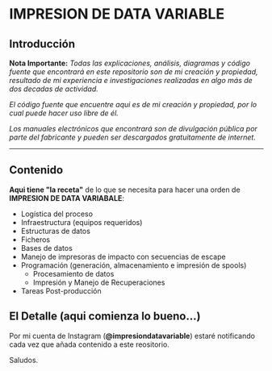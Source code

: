 # **IMPRESION DE DATA VARIABLE**

## Introducción

**Nota Importante:**
_Todas las explicaciones, análisis, diagramas y código fuente que encontrará en este repositorio son de mi creación y  propiedad, resultado de mi experiencia e investigaciones realizadas en  algo más de dos decadas de actividad._

_El código fuente que encuentre aqui es de mi creación y propiedad, por lo cual puede hacer uso libre de él._

_Los manuales electrónicos que encontrará son de divulgación pública por parte del fabricante y pueden ser descargados  gratuitamente de internet._ 

------------
## Contenido

**Aqui tiene "la receta"** de lo que se necesita para hacer una orden de **IMPRESION DE DATA VARIABALE**:

- Logística del proceso
- Infraestructura (equipos requeridos)
- Estructuras de datos
- Ficheros
- Bases de datos
- Manejo de impresoras de impacto con secuencias de escape
- Programación (generación, almacenamiento e impresión de spools)
	- Procesamiento de datos
	- Impresión y Manejo de Recuperaciones
- Tareas Post-producción

## El Detalle (aqui comienza lo bueno...)

Por mi cuenta de Instagram (**@impresiondatavariable**) estaré notificando cada vez que añada contenido a este reositorio.

Saludos.
